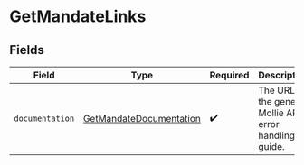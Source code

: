 # GetMandateLinks


## Fields

| Field                                                                     | Type                                                                      | Required                                                                  | Description                                                               |
| ------------------------------------------------------------------------- | ------------------------------------------------------------------------- | ------------------------------------------------------------------------- | ------------------------------------------------------------------------- |
| `documentation`                                                           | [GetMandateDocumentation](../../models/errors/GetMandateDocumentation.md) | :heavy_check_mark:                                                        | The URL to the generic Mollie API error handling guide.                   |